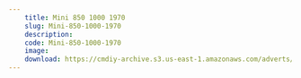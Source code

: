 ```yaml
---
    title: Mini 850 1000 1970
    slug: Mini-850-1000-1970
    description:
    code: Mini-850-1000-1970
    image:
    download: https://cmdiy-archive.s3.us-east-1.amazonaws.com/adverts/documents/Mini+850+1000+1970.pdf
---
```

<!-- Content of the page -->

##
        